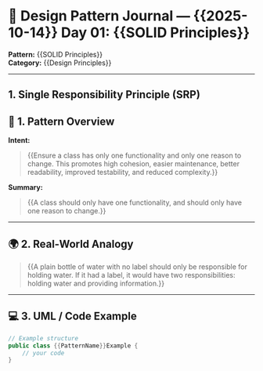 # 🧱 Design Pattern Journal — {{2025-10-14}} Day 01: {{SOLID Principles}}

**Pattern:** {{SOLID Principles}}  
**Category:** {{Design Principles}}

---

## 1. Single Responsibility Principle (SRP)

## 🧩 1. Pattern Overview

**Intent:**

> {{Ensure a class has only one functionality and only one reason to change. This promotes high cohesion, easier maintenance, better readability, improved testability, and reduced complexity.}}

**Summary:**

> {{A class should only have one functionality, and should only have one reason to change.}}

---

## 🌍 2. Real-World Analogy

> {{A plain bottle of water with no label should only be responsible for holding water. If it had a label, it would have two responsibilities: holding water and providing information.}}

---

## 💻 3. UML / Code Example

```csharp
// Example structure
public class {{PatternName}}Example {
    // your code
}
```
